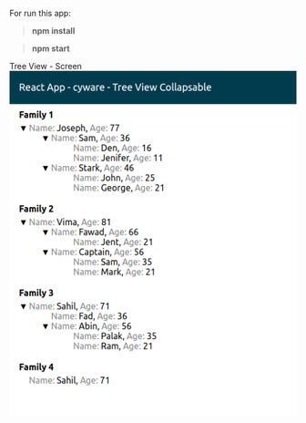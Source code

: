 For run this app:
> **npm install** 

> **npm start**


<!-- this is react app for tree view. -->

Tree View - Screen
![](public/app-home.png)
